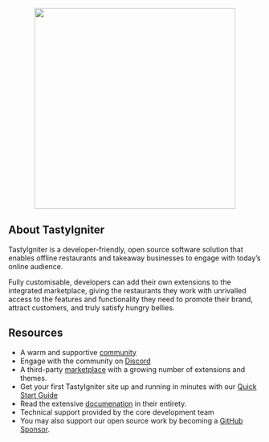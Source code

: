 <p align="center"><a href="https://tastyigniter" target="_blank"><img src="https://tastyigniter.com/assets/ui/images/logos/logo-padded.png" width="400"></a></p>


## About TastyIgniter

TastyIgniter is a developer-friendly, open source software solution that enables offline restaurants and takeaway businesses to engage with today’s online audience.

Fully customisable, developers can add their own extensions to the integrated marketplace, giving the restaurants they work with unrivalled access to the features and functionality they need to promote their brand, attract customers, and truly satisfy hungry bellies.

## Resources
- A warm and supportive [community](https://forum.tastyigniter.com)
- Engage with the community on [Discord](https://tastyigniter.com/discord)
- A third-party [marketplace](https://tastyigniter.com/marketplace) with a growing number of extensions and themes.
- Get your first TastyIgniter site up and running in minutes with our [Quick Start Guide](https://tastyigniter.com/support/topics) 
- Read the extensive [documenation](https://tastyigniter.com/docs) in their entirety.
- Technical support provided by the core development team
- You may also support our open source work by becoming a [GitHub Sponsor](https://github.com/sponsors/tastyigniter).
